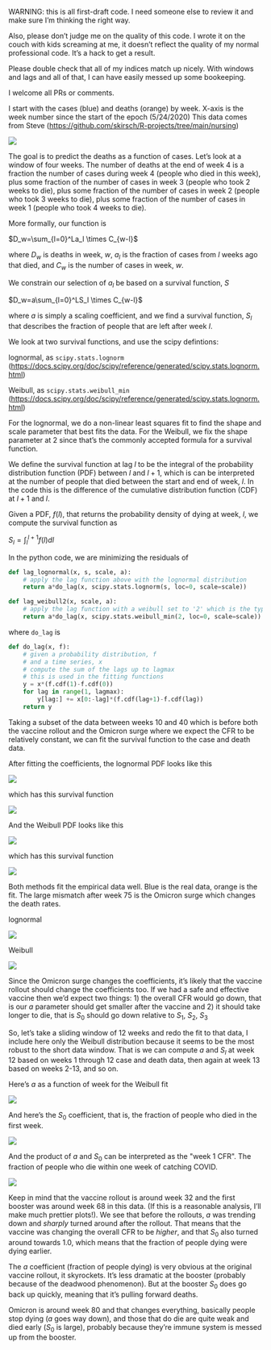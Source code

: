 WARNING: this is all first-draft code.  I need someone else to review it and make sure I’m thinking the right way.

Also, please don’t judge me on the quality of this code.  I wrote it on the couch with kids screaming at me, it doesn’t reflect the quality of my normal professional code. It’s a hack to get a result.

Please double check that all of my indices match up nicely.  With windows and lags and all of that, I can have easily messed up some bookeeping. 

I welcome all PRs or comments.  

I start with the cases (blue) and deaths (orange) by week.  X-axis is the week number since the start of the epoch (5/24/2020)  This data comes from Steve (https://github.com/skirsch/R-projects/tree/main/nursing)

![](orig.png)

The goal is to predict the deaths as a function of cases.  Let’s look at a window of four weeks.  The number of deaths at the end of week 4 is a fraction the number of cases during week 4 (people who died in this week), plus some fraction of the number of cases in week 3 (people who took 2 weeks to die), plus some fraction of the number of cases in week 2 (people who took 3 weeks to die), plus some fraction of the number of cases in week 1 (people who took 4 weeks to die).

More formally, our function is

$D_w=\sum_{l=0}^La_l \times C_{w-l}$

where $D_w$ is deaths in week, $w$, $a_l$ is the fraction of cases from $l$ weeks ago that died, and $C_w$ is the number of cases in week, $w$.

We constrain our selection of $a_l$ be based on a survival function, $S$

$D_w=a\sum_{l=0}^LS_l \times C_{w-l}$

where $a$ is simply a scaling coefficient, and we find a survival function, $S_l$ that describes the fraction of people that are left after week $l$.

We look at two survival functions, and use the scipy defintions:

lognormal, as `scipy.stats.lognorm` (https://docs.scipy.org/doc/scipy/reference/generated/scipy.stats.lognorm.html)

Weibull, as `scipy.stats.weibull_min` (https://docs.scipy.org/doc/scipy/reference/generated/scipy.stats.lognorm.html)

For the lognormal, we do a non-linear least squares fit to find the shape and scale parameter that best fits the data.  For the Weibull, we fix the shape parameter at 2 since that’s the commonly accepted formula for a survival function.

We define the survival function at lag $l$ to be the integral of the probability distribution function (PDF) between $l$ and $l+1$, which is can be interpreted at the number of people that died between the start and end of week, $l$.  In the code this is the difference of the cumulative distribution function (CDF) at $l+1$ and $l$.

Given a PDF, $f(l)$, that returns the probability density of dying at week, $l$, we compute the survival function as 

$S_l=\int_l^{l+1}f(l)dl$

In the python code, we are minimizing the residuals of 

``` python
def lag_lognormal(x, s, scale, a):
    # apply the lag function above with the lognormal distribution
    return a*do_lag(x, scipy.stats.lognorm(s, loc=0, scale=scale))

def lag_weibull2(x, scale, a):
    # apply the lag function with a weibull set to '2' which is the typical survival function
    return a*do_lag(x, scipy.stats.weibull_min(2, loc=0, scale=scale))

```

where `do_lag` is

```python
def do_lag(x, f):
    # given a probability distribution, f
    # and a time series, x
    # compute the sum of the lags up to lagmax
    # this is used in the fitting functions
    y = x*(f.cdf(1)-f.cdf(0))
    for lag in range(1, lagmax):
        y[lag:] += x[0:-lag]*(f.cdf(lag+1)-f.cdf(lag))
    return y
```

Taking a subset of the data between weeks 10 and 40 which is before both the vaccine rollout and the Omicron surge where we expect the CFR to be relatively constant, we can fit the survival function to the case and death data.

After fitting the coefficients, the lognormal PDF looks like this

![](lognormal-pdf.png)

which has this survival function

![](lognormal-survival.png)

And the Weibull PDF looks like this

![](weibull-pdf.png)

which has this survival function

![](weibull-survival.png)

Both methods fit the empirical data well.  Blue is the real data, orange is the fit.  The large mismatch after week 75 is the Omicron surge which changes the death rates.

lognormal

![](lognormal-pred.png)

Weibull

![](weibull-pred.png)

Since the Omicron surge changes the coefficients, it’s likely that the vaccine rollout should change the coefficients too.  If we had a safe and effective vaccine then we’d expect two things: 1) the overall CFR would go down, that is our $a$ parameter should get smaller after the vaccine and 2) it should take longer to die, that is $S_0$ should go down relative to $S_1$, $S_2$, $S_3$

So, let’s take a sliding window of 12 weeks and redo the fit to that data, I include here only the Weibull distribution because it seems to be the most robust to the short data window.  That is we can compute $a$ and $S_l$ at week 12 based on weeks 1 through 12 case and death data, then again at week 13 based on weeks 2-13, and so on.

Here’s $a$ as a function of week for the Weibull fit

![](aw.png)

And here’s the $S_0$ coefficient, that is, the fraction of people who died in the first week.

![](c0w.png)

And the product of $a$ and $S_0$ can be interpreted as the "week 1 CFR".  The fraction of people who die within one week of catching COVID.

![](awc0w.png)

Keep in mind that the vaccine rollout is around week 32 and the first booster was around week 68 in this data.  (If this is a reasonable analysis, I’ll make much prettier plots!). We see that before the rollouts, $a$ was trending down and _sharply_ turned around after the rollout.  That means that the vaccine was changing the overall CFR to be _higher_, and that $S_0$ also turned around towards 1.0, which means that the fraction of people dying were dying earlier.

The $a$ coefficient (fraction of people dying) is very obvious at the original vaccine rollout, it skyrockets.  It’s less dramatic at the booster (probably because of the deadwood phenomenon).  But at the booster $S_0$ does go back up quickly, meaning that it’s pulling forward deaths.

Omicron is around week 80 and that changes everything, basically people stop dying ($a$ goes way down), and those that do die are quite weak and died early ($S_0$ is large), probably because they’re immune system is messed up from the booster.
